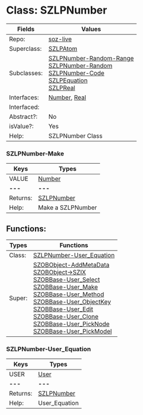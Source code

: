 
# Class:	SZLPNumber

| Fields | Values |
| --------- | --------- |
| Repo: | [soz-live](/repos/soz-live.html) |
| Superclass: | [SZLPAtom](SZLPAtom.html) |
| Subclasses: | [SZLPNumber-Random-Range](SZLPNumber-Random-Range.html) <br> [SZLPNumber-Random](SZLPNumber-Random.html) <br> [SZLPNumber-Code](SZLPNumber-Code.html) <br> [SZLPEquation](SZLPEquation.html) <br> [SZLPReal](SZLPReal.html) |
| Interfaces: | [Number](Number.html), [Real](Real.html) |
| Interfaced: |  |
| Abstract?: | No |
| isValue?: | Yes |
| Help: | SZLPNumber Class |

### SZLPNumber-Make

| Keys | Types |
| --------- | --------- |
| VALUE | [Number](Number.html) |
| **---** | **---** |
| Returns: | [SZLPNumber](SZLPNumber.html) |
| Help: | Make a SZLPNumber |


## Functions:

| Types | Functions |
| --------- | --------- |
| Class: | [SZLPNumber-User_Equation](#SZLPNumber-User_Equation) |
| Super: | [SZOBObject-AddMetaData](SZOBObject.html) <br> [SZOBObject->SZIX](SZOBObject.html) <br> [SZOBBase-User_Select](SZOBBase.html) <br> [SZOBBase-User_Make](SZOBBase.html) <br> [SZOBBase-User_Method](SZOBBase.html) <br> [SZOBBase-User_ObjectKey](SZOBBase.html) <br> [SZOBBase-User_Edit](SZOBBase.html) <br> [SZOBBase-User_Clone](SZOBBase.html) <br> [SZOBBase-User_PickNode](SZOBBase.html) <br> [SZOBBase-User_PickModel](SZOBBase.html) |


### SZLPNumber-User_Equation

| Keys | Types |
| --------- | --------- |
| USER | [User](User.html) |
| **---** | **---** |
| Returns: | [SZLPNumber](SZLPNumber.html) |
| Help: | User_Equation |

